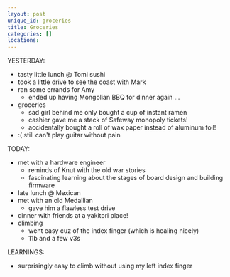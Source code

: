 ```yaml
---
layout: post
unique_id: groceries
title: Groceries
categories: []
locations: 
---
```


YESTERDAY:
* tasty little lunch @ Tomi sushi
* took a little drive to see the coast with Mark
* ran some errands for Amy
  * ended up having Mongolian BBQ for dinner again ...
* groceries
  * sad girl behind me only bought a cup of instant ramen
  * cashier gave me a stack of Safeway monopoly tickets!
  * accidentally bought a roll of wax paper instead of aluminum foil!
* :( still can't play guitar without pain

TODAY:
* met with a hardware engineer
  * reminds of Knut with the old war stories
  * fascinating learning about the stages of board design and building firmware
* late lunch @ Mexican
* met with an old Medallian
  * gave him a flawless test drive
* dinner with friends at a yakitori place!
* climbing
  * went easy cuz of the index finger (which is healing nicely)
  * 11b and a few v3s

LEARNINGS:
* surprisingly easy to climb without using my left index finger

